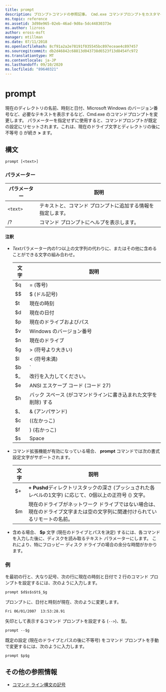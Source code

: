 ```yaml
---
title: prompt
description: プロンプトコマンドの参照記事。 Cmd.exe コマンドプロンプトをカスタマイズします。
ms.topic: reference
ms.assetid: 3d98e965-02eb-46ad-9d0a-5dc44830373e
ms.author: lizross
author: eross-msft
manager: mtillman
ms.date: 07/11/2018
ms.openlocfilehash: 8cf91a2a2e78191f035545bc897eceae4c897457
ms.sourcegitcommit: db2d46842c68813d043738d6523f13d8454fc972
ms.translationtype: MT
ms.contentlocale: ja-JP
ms.lasthandoff: 09/10/2020
ms.locfileid: "89640321"
---
```

# <a name="prompt"></a>prompt

現在のディレクトリの名前、時刻と日付、Microsoft Windows のバージョン番号など、必要なテキストを表示するなど、Cmd.exe のコマンドプロンプトを変更します。 パラメーターを指定せずに使用すると、コマンドプロンプトが既定の設定にリセットされます。これは、現在のドライブ文字とディレクトリの後に不等号 () が続き **>** ます。

## <a name="syntax"></a>構文

```
prompt [<text>]
```

### <a name="parameters"></a>パラメーター

| パラメーター | 説明 |
|--|--|
| `<text>` | テキストと、コマンド プロンプトに追加する情報を指定します。 |
| /? | コマンド プロンプトにヘルプを表示します。 |

#### <a name="remarks"></a>注釈

- *Text*パラメーター内の1つ以上の文字列の代わりに、またはその他に含めることができる文字の組み合わせ。

    | 文字 | 説明 |
    |--|--|
    | $q | = (等号) |
    | $$ | $ (ドル記号) |
    | $t | 現在の時刻 |
    | $d | 現在の日付 |
    | $p | 現在のドライブおよびパス |
    | $v | Windows のバージョン番号 |
    | $n | 現在のドライブ |
    | $g | > (符号より大きい) |
    | $l | < (符号未満) |
    | $b | `|` (パイプ記号) |
    | $_ | 改行を入力してください。 |
    | $e | ANSI エスケープ コード (コード 27) |
    | $h | バック スペース (がコマンドラインに書き込まれた文字を削除) する |
    | $、 | & (アンパサンド) |
    | $c | ((左かっこ) |
    | $f | ) (右かっこ) |
    | $s | Space |

- コマンド拡張機能が有効になっている場合、 **prompt** コマンドでは次の書式設定文字がサポートされます。

    | 文字 | 説明 |
    |--|--|
    | $+ | **+** **Pushd**ディレクトリスタックの深さ (プッシュされた各レベルの1文字) に応じて、0個以上の正符号 () 文字。 |
    | $m | 現在のドライブがネットワーク ドライブではない場合は、現在のドライブ文字または空の文字列に関連付けられているリモートの名前。 |

- 含める場合、 **$p** 文字 (現在のドライブとパスを決定) するには、各コマンドを入力した後に、ディスクを読み取るテキスト パラメーターにします。 これにより、特にフロッピー ディスク ドライブの場合の余分な時間がかかります。

### <a name="examples"></a>例

を最初の行と、大なり記号、次の行に現在の時刻と日付で 2 行のコマンド プロンプトを設定するには、次のように入力します。

```
prompt $d$s$s$t$_$g
```

プロンプトに、日付と時刻が現在、次のように変更します。

```
Fri 06/01/2007  13:53:28.91
```

矢印として表示するコマンド プロンプトを設定する (`-->`)、型。

```
prompt --$g
```

既定の設定 (現在のドライブとパスの後に不等号) をコマンド プロンプトを手動で変更するには、次のように入力します。

```
prompt $p$g
```

## <a name="additional-references"></a>その他の参照情報

- [コマンド ライン構文の記号](command-line-syntax-key.md)
